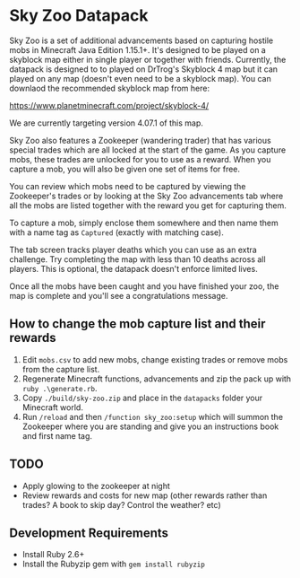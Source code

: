 # Sky Zoo Datapack

Sky Zoo is a set of additional advancements based on capturing hostile mobs in Minecraft Java Edition 1.15.1+. It's
designed to be played on a skyblock map either in single player or together with friends. Currently, the datapack is
designed to to played on DrTrog's Skyblock 4 map but it can played on any map (doesn't even need to be a skyblock
map). You can downlaod the recommended skyblock map from here:

https://www.planetminecraft.com/project/skyblock-4/

We are currently targeting version 4.07.1 of this map.

Sky Zoo also features a Zookeeper (wandering trader) that has various special trades which are all locked at the start
of the game. As you capture mobs, these trades are unlocked for you to use as a reward. When you capture a mob, you will
also be given one set of items for free.

You can review which mobs need to be captured by viewing the Zookeeper's trades or by looking at the Sky Zoo advancements
tab where all the mobs are listed together with the reward you get for capturing them.

To capture a mob, simply enclose them somewhere and then name them with a name tag as `Captured` (exactly with matching case).

The tab screen tracks player deaths which you can use as an extra challenge. Try completing the map with less than 10 deaths
across all players. This is optional, the datapack doesn't enforce limited lives.

Once all the mobs have been caught and you have finished your zoo, the map is complete and you'll see a congratulations message.

## How to change the mob capture list and their rewards

1. Edit `mobs.csv` to add new mobs, change existing trades or remove mobs from the capture list.
2. Regenerate Minecraft functions, advancements and zip the pack up with `ruby .\generate.rb`.
3. Copy `./build/sky-zoo.zip` and place in the `datapacks` folder your Minecraft world.
4. Run `/reload` and then `/function sky_zoo:setup` which will summon the Zookeeper where you are standing and give you an instructions book and first name tag.

## TODO

* Apply glowing to the zookeeper at night
* Review rewards and costs for new map (other rewards rather than trades? A book to skip day? Control the weather? etc)

## Development Requirements

* Install Ruby 2.6+
* Install the Rubyzip gem with `gem install rubyzip`

